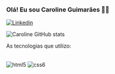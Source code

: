 ### Olá! Eu sou Caroline Guimarães 🙋🏻

[![Linkedin](https://img.shields.io/badge/LinkedIn-0077B5?style=for-the-badge&logo=linkedin&logoColor=white)](https://www.linkedin.com/in/carolineguimaraesdossantos/)

![Caroline GitHub stats](https://github-readme-stats.vercel.app/api?username=CarolGuimaraess&show_icons=true&theme=onedark)

As tecnologias que utilizo:

<div style="display: inline_block"> <br/>
  <img align="center" alt="html5" src="https://img.shields.io/badge/HTML5-E34F26?style=for-the-badge&logo=html5&logoColor=white">
  <img align="center" alt="css6" src="https://img.shields.io/badge/CSS3-1572B6?style=for-the-badge&logo=css3&logoColor=white">
</div>
